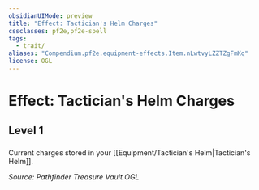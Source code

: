```yaml
---
obsidianUIMode: preview
title: "Effect: Tactician's Helm Charges"
cssclasses: pf2e,pf2e-spell
tags:
  - trait/
aliases: "Compendium.pf2e.equipment-effects.Item.nLwtvyLZZTZgFmKq"
license: OGL
---
```

# Effect: Tactician's Helm Charges
## Level 1
### 






Current charges stored in your [[Equipment/Tactician's Helm|Tactician's Helm]].

*Source: Pathfinder Treasure Vault*
*OGL*